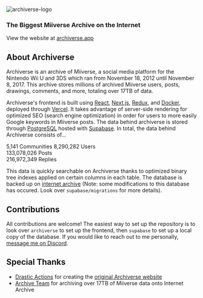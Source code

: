 ![archiverse-logo](https://github.com/kyle1373/Archiverse/assets/59634395/269a0426-87c9-48b7-a15f-cf11b910ef83)

### The Biggest Miiverse Archive on the Internet

View the website at [archiverse.app](https://archiverse.app)

## About Archiverse

Archiverse is an archive of Miiverse, a social media platform for the Nintendo Wii U and 3DS which ran from November 18, 2012 until November 8, 2017. This archive stores millions of archived Miiverse users, posts, drawings, comments, and more, totaling over 17TB of data.  

Archiverse's frontend is built using [React](https://react.dev/), [Next.js](https://nextjs.org/), [Redux](https://redux.js.org/), and [Docker](https://www.docker.com/), deployed through [Vercel](https://vercel.com/). It takes advantage of server-side rendering for optimized SEO (search engine optimization) in order for users to more easily Google keywords in Miiverse posts. The data behind archiverse is stored through [PostgreSQL](https://www.postgresql.org/) hosted with [Supabase](https://supabase.com/). In total, the data behind Archiverse consists of...

5,141 Communities
8,290,282 Users  
133,078,026 Posts  
216,972,349 Replies  

This data is quickly searchable on Archiverse thanks to optimized binary tree indexes applied on certain columns in each table.  The database is backed up on [internet archive](https://archive.org/details/archiverse) (Note: some modifications to this database has occured. Look over `supabase/migrations` for more details).

## Contributions

All contributions are welcome! The easiest way to set up the repository is to look over `archiverse` to set up the frontend, then `supabase` to set up a local copy of the database. If you would like to reach out to me personally, [message me on Discord](https://discord.gg/jUAWHNzMer).

## Special Thanks

- [Drastic Actions](https://mastodon.social/@drasticactions@hachyderm.io) for creating the [original Archiverse website](https://github.com/drasticactions/Archiverse)  
- [Archive Team](https://archiveteam.org) for archiving over 17TB of Miiverse data onto Internet Archive 
